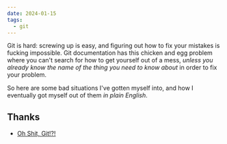 ```yaml
---
date: 2024-01-15
tags:
  - git
---
```


Git is hard: screwing up is easy, and figuring out how to fix your mistakes is fucking impossible. Git documentation has this chicken and egg problem where you can't search for how to get yourself out of a mess, *unless you already know the name of the thing you need to know about* in order to fix your problem.

So here are some bad situations I've gotten myself into, and how I eventually got myself out of them *in plain English*.

## Thanks

- [Oh Shit, Git!?!](https://ohshitgit.com/)
